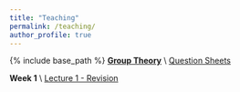 ```yaml
---
title: "Teaching"
permalink: /teaching/
author_profile: true
---
```

{% include base_path %}
**<ins>Group Theory</ins>** \\
[Question Sheets](https://github.com/peterrowley/peterrowley.github.io/blob/master/files/Questions.pdf)

**Week 1** \\
[Lecture 1 - Revision](https://github.com/peterrowley/peterrowley.github.io/blob/master/files/Lecture1-revision.zip)
